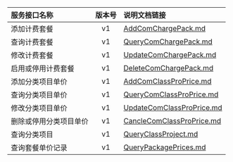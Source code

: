   
| 服务接口名称 | 版本号 | 说明文档链接 |  
| :----------------- | :-----: | :---------------- |  
| 添加计费套餐 | v1 | [AddComChargePack.md](https://github.com/Zhang-Monica/gitMd/blob/master/EpeisSupp/SuppComPackServer/AddComChargePack.md) |  
| 查询计费套餐 | v1 | [QueryComChargePack.md](https://github.com/Zhang-Monica/gitMd/blob/master/EpeisSupp/SuppComPackServer/QueryComChargePack.md) |  
| 修改计费套餐 | v1 | [UpdateComChargePack.md](https://github.com/Zhang-Monica/gitMd/blob/master/EpeisSupp/SuppComPackServer/UpdateComChargePack.md) |  
| 启用或停用计费套餐 | v1 | [DeleteComChargePack.md](https://github.com/Zhang-Monica/gitMd/blob/master/EpeisSupp/SuppComPackServer/DeleteComChargePack.md) |  
| 添加分类项目单价 | v1 | [AddComClassProPrice.md](https://github.com/Zhang-Monica/gitMd/blob/master/EpeisSupp/SuppComPackServer/AddComClassProPrice.md) |  
| 查询分类项目单价 | v1 | [QueryComClassProPrice.md](https://github.com/Zhang-Monica/gitMd/blob/master/EpeisSupp/SuppComPackServer/QueryComClassProPrice.md) |  
| 修改分类项目单价 | v1 | [UpdateComClassProPrice.md](https://github.com/Zhang-Monica/gitMd/blob/master/EpeisSupp/SuppComPackServer/UpdateComClassProPrice.md) |  
| 删除或停用分类项目单价 | v1 | [CancleComClassProPrice.md](https://github.com/Zhang-Monica/gitMd/blob/master/EpeisSupp/SuppComPackServer/CancleComClassProPrice.md) |  
| 查询分类项目 | v1 | [QueryClassProject.md](https://github.com/Zhang-Monica/gitMd/blob/master/EpeisSupp/SuppComPackServer/QueryClassProject.md) |  
| 查询套餐单价记录 | v1 | [QueryPackagePrices.md](https://github.com/Zhang-Monica/gitMd/blob/master/EpeisSupp/SuppComPackServer/QueryPackagePrices.md) |  
  
